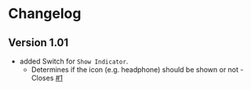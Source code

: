 # Changelog

## Version 1.01

* added Switch for `Show Indicator`. 
  * Determines if the icon (e.g. headphone) should be shown or not - Closes [#1](https://github.com/Blackstareye/toggleAudio-blackeyeprojects.de/issues/1)